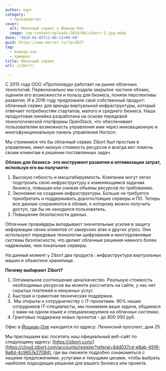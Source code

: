 ```yaml
---
author: egor
category:
  - производство
cover:
  alt: Облачный сервис в Йошкар-Оле
  image: /wp-content/uploads/2024/04/zibort-2-jpg.webp
date: "2024-04-05T11:00:12+00:00"
guid: https://www.mariel.ru/?p=2027
tag:
  - йошкар-ола
  - ярмарка
title: Облачный сервис
url: /zibort/

---
```

С 2015 года ООО «Протоклауд» работает на рынке облачных технологий. Первоначально мы создали закрытое частное облако, оценили его возможности и пользу для бизнеса, поняли перспективы развития. И в 2016 году предложили свой собственный продукт: облачный сервис для аренды виртуальной инфраструктуры, который отвечает потребностям стартапов, малого и среднего бизнеса. Наша продуктовая линейка разработана на основе передовой технологической платформы OpenStack, что обеспечивает пользователям возможность управления ими через инновационную и многофункциональную панель управления Horizon.

Мы стремимся что бы облачный сервис Zibort был простым в управлении, имел низкую стоимость ресурсов и всегда мог помочь своим клиентам в решении поставленных задач.

**Облако для бизнеса\- это инструмент развития и оптимизации затрат, используя его вы получаете:**

1. Высокую гибкость и масштабируемость. Компании могут легко подстроить свою инфраструктуру к изменяющимся задачам бизнеса, повышая или снижая объемы ресурсов по требованию.
1. Экономию на создании инфраструктуры. Больше не требуется приобретать и поддерживать дорогостоящие серверы и ПО. Теперь все данные сохраняются в облаке, к которому можно получить доступ, где бы не находился пользователь.
1. Повышение безопасности данных.

Облачные провайдеры вкладывают значительные усилия в защиту информации своих клиентов от хакерских атак и других угроз. Они используют передовые технологии шифрования и многоуровневые системы безопасности, что делает облачные решения намного более надежными, чем локальные серверы.

На данный момент у Zibort два продукта : инфраструктура виртуальных машин и объектное хранилище.

**Почему выбирают Zibort?**

1. Оптимальное соотношение цена/качество. Реальную стоимость необходимых ресурсов вы можете рассчитать на сайте, у нас нет скрытых платежей и ненужных услуг.
1. Быстрая и грамотная техническая поддержка.
1.  Мы открыты к сотрудничеству с IT-проектами. 90% наших сотрудников IT-специалисты, мы понимаем ваши задачи, общаемся с вами на одном языке и специализируемся на облачных системах.
1. Грантовых поддержка новых проектов – до 600 000 руб.

Офис в [Йошкар-Оле](/yoshkar-ola/) находится по адресу: Ленинский проспект, дом 25.

Мы приглашаем вас посетить наш официальный веб-сайт по следующему адресу: [https://zibort.com/](https://cloud.zibort.com/accounts/register?referal=6dd037cd-e8ab-4916-9a8d-4c9657e27084), где вы сможете подробно ознакомиться с нашими предложениями, услугами и текущими ценами, чтобы выбрать наиболее подходящие решения для вашего бизнеса или проекта.
